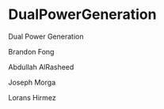 # DualPowerGeneration
Dual Power Generation

Brandon Fong

Abdullah AlRasheed

Joseph Morga

Lorans Hirmez